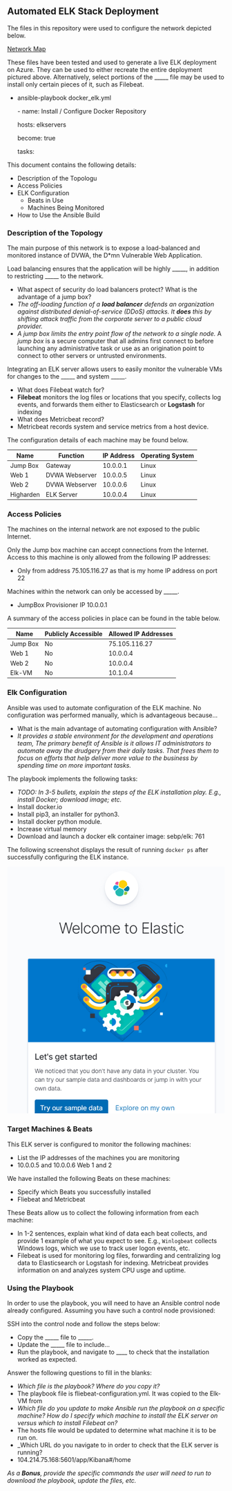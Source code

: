 ## Automated ELK Stack Deployment

The files in this repository were used to configure the network depicted below.

[Network Map](/Images/Map.jpg)

These files have been tested and used to generate a live ELK deployment on Azure. They can be used to either recreate the entire deployment pictured above. Alternatively, select portions of the _____ file may be used to install only certain pieces of it, such as Filebeat.

  - ansible-playbook docker_elk.yml

    \- name: Install / Configure Docker Repository

     hosts: elkservers

     become: true

     tasks:

This document contains the following details:
- Description of the Topologu
- Access Policies
- ELK Configuration
  - Beats in Use
  - Machines Being Monitored
- How to Use the Ansible Build


### Description of the Topology

The main purpose of this network is to expose a load-balanced and monitored instance of DVWA, the D*mn Vulnerable Web Application.

Load balancing ensures that the application will be highly _____, in addition to restricting _____ to the network.
-  What aspect of security do load balancers protect? What is the advantage of a jump box?
- *The off-loading function of a **load balancer** defends an organization against distributed denial-of-service (DDoS) attacks. It **does** this by shifting attack traffic from the corporate server to a public cloud provider.* 
- *A jump box limits the entry point flow of the network to a single node.*  A *jump box* is a secure computer that all admins first connect to before launching any administrative task or use as an origination point to connect to other servers or untrusted environments.

Integrating an ELK server allows users to easily monitor the vulnerable VMs for changes to the _____ and system _____.
- What does Filebeat watch for?
- **Filebeat** monitors the log files or locations that you specify, collects log events, and forwards them either to Elasticsearch or **Logstash** for indexing
-  What does Metricbeat record?
- Metricbeat records system and service metrics from a host device.

The configuration details of each machine may be found below.


| Name      | Function       | IP Address | Operating System |
| --------- | -------------- | ---------- | ---------------- |
| Jump Box  | Gateway        | 10.0.0.1   | Linux            |
| Web 1     | DVWA Webserver | 10.0.0.5   | Linux            |
| Web 2     | DVWA Webserver | 10.0.0.6   | Linux            |
| Higharden | ELK Server     | 10.0.0.4   | Linux            |

### Access Policies

The machines on the internal network are not exposed to the public Internet. 

Only the Jump box machine can accept connections from the Internet. Access to this machine is only allowed from the following IP addresses:
- Only from address 75.105.116.27 as that is my home IP address on port 22

Machines within the network can only be accessed by _____.
- JumpBox Provisioner IP 10.0.0.1

A summary of the access policies in place can be found in the table below.

| Name     | Publicly Accessible | Allowed IP Addresses |
| -------- | ------------------- | -------------------- |
| Jump Box | No                  | 75.105.116.27        |
| Web 1    | No                  | 10.0.0.4             |
| Web 2    | No                  | 10.0.0.4             |
| Elk-VM   | No                  | 10.1.0.4             |

### Elk Configuration

Ansible was used to automate configuration of the ELK machine. No configuration was performed manually, which is advantageous because...
-  What is the main advantage of automating configuration with Ansible?
- *It provides a stable environment for the development and operations team, The primary benefit of Ansible is it allows IT administrators to automate away the drudgery from their daily tasks. That frees them to focus on efforts that help deliver more value to the business by spending time on more important tasks.*

The playbook implements the following tasks:
- _TODO: In 3-5 bullets, explain the steps of the ELK installation play. E.g., install Docker; download image; etc._
- Install docker.io
- Install pip3, an installer for python3.
- Install docker python module.
- Increase virtual memory
- Download and launch a docker elk container image: sebp/elk: 761



The following screenshot displays the result of running `docker ps` after successfully configuring the ELK instance.

![Successful ELK instance](./Images/Welcome.png)

### Target Machines & Beats
This ELK server is configured to monitor the following machines:
-  List the IP addresses of the machines you are monitoring
- 10.0.0.5 and 10.0.0.6 Web 1 and 2

We have installed the following Beats on these machines:
-  Specify which Beats you successfully installed
- Fliebeat and Metricbeat

These Beats allow us to collect the following information from each machine:
-  In 1-2 sentences, explain what kind of data each beat collects, and provide 1 example of what you expect to see. E.g., `Winlogbeat` collects Windows logs, which we use to track user logon events, etc.
- Filebeat is used for monitoring log files, forwarding and centralizing log data to Elasticsearch or Logstash for indexing. Metricbeat provides information on and analyzes system CPU usge and uptime. 

### Using the Playbook
In order to use the playbook, you will need to have an Ansible control node already configured. Assuming you have such a control node provisioned: 

SSH into the control node and follow the steps below:
- Copy the _____ file to _____.
- Update the _____ file to include...
- Run the playbook, and navigate to ____ to check that the installation worked as expected.

 Answer the following questions to fill in the blanks:
- _Which file is the playbook? Where do you copy it?_
- The playbook file is fliebeat-configuration.yml.  It was copied to the Elk-VM from 
- _Which file do you update to make Ansible run the playbook on a specific machine? How do I specify which machine to install the ELK server on versus which to install Filebeat on?_
- The hosts file would be updated to determine what machine it is to be run on.  
- _Which URL do you navigate to in order to check that the ELK server is running?
- 104.214.75.168:5601/app/Kibana#/home

_As a **Bonus**, provide the specific commands the user will need to run to download the playbook, update the files, etc._
